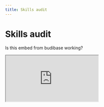 ```yaml
---
title: Skills audit
---
```


# Skills audit

Is this embed from budibase working?

<iframe src="http://206.189.13.45:10000/app_dev_a67c124073b24196972b5dbbfe4e8d07#/skillsaudit/new">